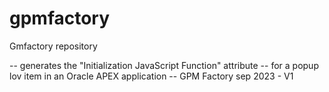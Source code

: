 # gpmfactory
Gmfactory repository

-- generates the "Initialization JavaScript Function" attribute
-- for a popup lov item in an Oracle APEX application
-- GPM Factory sep 2023 - V1
